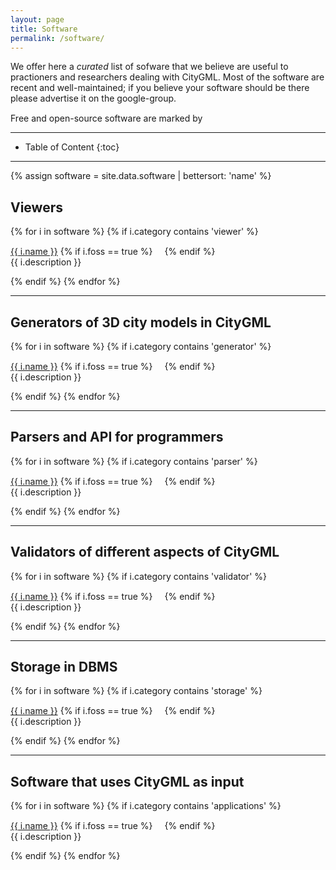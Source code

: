 ```yaml
---
layout: page
title: Software
permalink: /software/
---
```


We offer here a *curated* list of sofware that we believe are useful to practioners and researchers dealing with CityGML.
Most of the software are recent and well-maintained; if you believe your software should be there please advertise it on the google-group.

Free and open-source software are marked by <img height="15" src="/img/foss.svg">

- - -

* Table of Content
{:toc}

- - -

{% assign software = site.data.software | bettersort: 'name' %}

## Viewers
{% for i in software %}
{% if i.category contains 'viewer' %}
<p><a href="{{ i.webpage }}">{{ i.name }}</a> {% if i.foss == true %}<img height="15" src="/img/foss.svg"> {% endif %}<br/> {{ i.description }} </p>
{% endif %}
{% endfor %}

- - -

## Generators of 3D city models in CityGML
{% for i in software %}
{% if i.category contains 'generator' %}
<p><a href="{{ i.webpage }}">{{ i.name }}</a> {% if i.foss == true %}<img height="15" src="/img/foss.svg"> {% endif %}<br/> {{ i.description }} </p>
{% endif %}
{% endfor %}

- - -

## Parsers and API for programmers
{% for i in software %}
{% if i.category contains 'parser' %}
<p><a href="{{ i.webpage }}">{{ i.name }}</a> {% if i.foss == true %}<img height="15" src="/img/foss.svg"> {% endif %}<br/> {{ i.description }} </p>
{% endif %}
{% endfor %}

- - -

## Validators of different aspects of CityGML
{% for i in software %}
{% if i.category contains 'validator' %}
<p><a href="{{ i.webpage }}">{{ i.name }}</a> {% if i.foss == true %}<img height="15" src="/img/foss.svg"> {% endif %}<br/> {{ i.description }} </p>
{% endif %}
{% endfor %}

- - -

## Storage in DBMS
{% for i in software %}
{% if i.category contains 'storage' %}
<p><a href="{{ i.webpage }}">{{ i.name }}</a> {% if i.foss == true %}<img height="15" src="/img/foss.svg"> {% endif %}<br/> {{ i.description }} </p>
{% endif %}
{% endfor %}

- - -

## Software that uses CityGML as input 
{% for i in software %}
{% if i.category contains 'applications' %}
<p><a href="{{ i.webpage }}">{{ i.name }}</a> {% if i.foss == true %}<img height="15" src="/img/foss.svg"> {% endif %}<br/> {{ i.description }} </p>
{% endif %}
{% endfor %}



